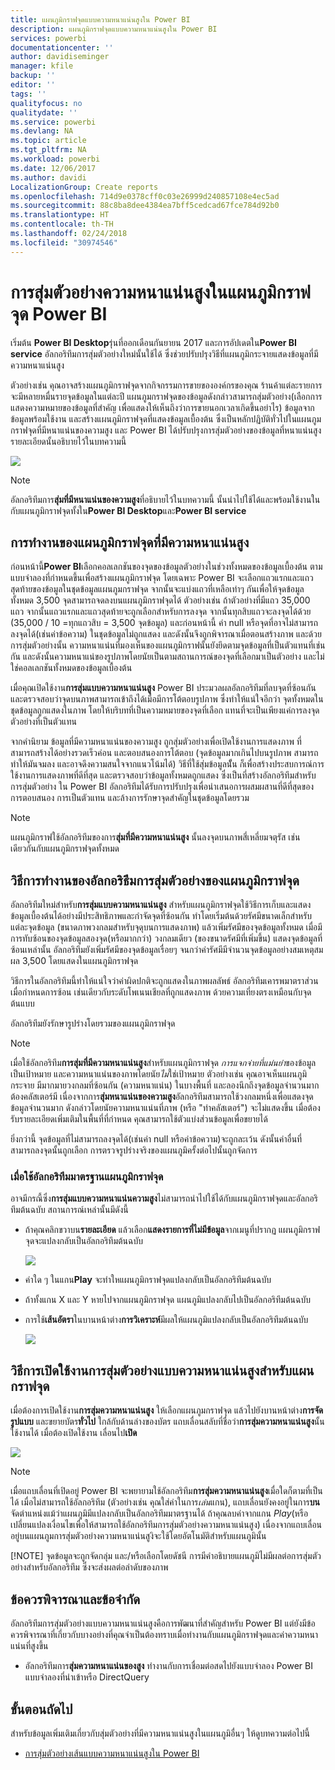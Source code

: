 ```yaml
---
title: แผนภูมิกราฟจุดแบบความหนาแน่นสูงใน Power BI
description: แผนภูมิกราฟจุดแบบความหนาแน่นสูงใน Power BI
services: powerbi
documentationcenter: ''
author: davidiseminger
manager: kfile
backup: ''
editor: ''
tags: ''
qualityfocus: no
qualitydate: ''
ms.service: powerbi
ms.devlang: NA
ms.topic: article
ms.tgt_pltfrm: NA
ms.workload: powerbi
ms.date: 12/06/2017
ms.author: davidi
LocalizationGroup: Create reports
ms.openlocfilehash: 714d9e0378cff0c03e26999d240857108e4ec5ad
ms.sourcegitcommit: 88c8ba8dee4384ea7bff5cedcad67fce784d92b0
ms.translationtype: HT
ms.contentlocale: th-TH
ms.lasthandoff: 02/24/2018
ms.locfileid: "30974546"
---
```

# <a name="high-density-sampling-in-power-bi-scatter-charts"></a>การสุ่มตัวอย่างความหนาแน่นสูงในแผนภูมิกราฟจุด Power BI
เริ่มต้น **Power BI Desktop**รุ่นที่ออกเดือนกันยายน 2017 และการอัปเดตใน**Power BI service** อัลกอริทึมการสุ่มตัวอย่างใหม่นั้นใช้ได้ ซึ่งช่วยปรับปรุงวิธีที่แผนภูมิกระจายแสดงข้อมูลที่มีความหนาแน่นสูง

ตัวอย่างเช่น คุณอาจสร้างแผนภูมิกราฟจุดจากกิจกรรมการขายขององค์กรของคุณ ร้านค้าแต่ละรายการจะมีหลายหมื่นรายจุดข้อมูลในแต่ละปี แผนภูมกราฟจุดของข้อมูลดังกล่าวสามารถสุ่มตัวอย่าง(เลือกการแสดงความหมายของข้อมูลที่สำคัญ เพื่อแสดงให้เห็นถึงว่าการขายนอกเวลาเกิดขึ้นอย่าไร) ข้อมูลจากข้อมูลพร้อมใช้งาน และสร้างแผนภูมิกราฟจุดที่แสดงข้อมูลเบื้องต้น ซึ่งเป็นหลักปฏิบัติทั่วไปในแผนภูมกราฟจุดที่มีหนาแน่นของความสูง และ Power BI ได้ปรับปรุงการสุ่มตัวอย่างของข้อมูลที่หนาแน่นสูง รายละเอียดนั้นอธิบายไว้ในบทความนี้

![](media/desktop-high-density-scatter-charts/high-density-scatter-charts_01.png)

> [!NOTE]
> อัลกอริทึมการ**สุ่มที่มีหนาแน่นของความสูง**ที่อธิบายไว้ในบทความนี้ นั้นนำไปใช้ได้และพร้อมใช้งานในกับแผนภูมิกราฟจุดทั้งใน**Power BI Desktop**และ**Power BI service**
> 
> 

## <a name="how-high-density-scatter-charts-work"></a>การทำงานของแผนภูมิกราฟจุดที่มีความหนาแน่นสูง
ก่อนหน้านี้**Power BI**เลือกคอลเลกชันของจุดของข้อมูลตัวอย่างในช่วงทั้งหมดของข้อมูลเบื้องต้น ตามแบบจำลองที่กำหนดขึ้นเพื่อสร้างแผนภูมิกราฟจุด โดยเฉพาะ Power BI จะเลือกแถวแรกและแถวสุดท้ายของข้อมูลในชุดข้อมูลแผนภูมกราฟจุด จากนั้นจะแบ่งแถวที่เหลือเท่าๆ กันเพื่อให้จุดข้อมูลทั้งหมด 3,500 จุดสามารถจดลงบนแผนภูมิกราฟจุดได้ ตัวอย่างเช่น ถ้าตัวอย่างที่มีแถว 35,000 แถว จากนั้นแถวแรกและแถวสุดท้ายจะถูกเลือกสำหรับการลงจุด จากนั้นทุกสิบแถวจะลงจุดได้ด้วย (35,000 / 10 =ทุกแถวสิบ = 3,500 จุดข้อมูล) และก่อนหน้านี้ ค่า null หรือจุดที่อาจไม่สามารถลงจุดได้(เช่นค่าข้อความ) ในชุดข้อมูลไม่ถูกแสดง และดังนั้นจึงถูกพิจารณาเมื่อตอนสร้างภาพ และด้วยการสุ่มตัวอย่างนั้น ความหนาแน่นที่มองเห็นของแผนภูมิกราฟนั้นยังยึดตามจุดข้อมูลที่เป็นตัวแทนที่เช่นกัน และดังนั้นความหนาแน่ของรูปภาพโดยนัยเป็นตามสถานการณ์ของจุดที่เลือกมาเป็นตัวอย่าง และไม่ใช่คอลเลกชันทั้งหมดของข้อมูลเบื้องต้น

เมื่อคุณเปิดใช้งาน**การสุ่มแบบความหนาแน่นสูง** Power BI ประมวลผลอัลกอริทึมที่ลบจุดที่ซ้อนกัน และตรวจสอบว่าจุดบนภาพสามารถเข้าถึงได้เมื่อมีการโต้ตอบรูปภาพ ซึ่งทำให้แน่ใจอีกว่า จุดทั้งหมดในชุดข้อมูลถูกแสดงในภาพ โดยให้บริบทที่เป็นความหมายของจุดที่เลือก แทนที่จะเป็นเพียงแค่การลงจุดตัวอย่างที่เป็นตัวแทน

จากคำนิยาม ข้อมูลที่มีความหนาแน่นของความสูง ถูกสุ่มตัวอย่างเพื่อเปิดใช้งานการแสดงภาพ ที่สามารถสร้างได้อย่างรวดเร็วค่อน และตอบสนองการโต้ตอบ (จุดข้อมูลมากเกินไปบนรูปภาพ สามารถทำให้มันจมลง และอาจดึงความสนใจจากแนวโน้มได้) วิธีที่ใช้สุ่มข้อมูลนัั้น ก็เพื่อสร้างประสบการณ์การใช้งานการแสดงภาพที่ดีที่สุด และตรวจสอบว่าข้อมูลทั้งหมดถูกแสดง ซึ่งเป็นที่สร้างอัลกอริทึมสำหรับการสุ่มตัวอย่าง ใน Power BI อัลกอริทึมได้รับการปรับปรุงเพื่อนำเสนอการผสมผสานที่ดีที่สุดของการตอบสนอง การเป็นตัวแทน และล้างการรักษาจุดสำคัญในชุดข้อมูลโดยรวม

> [!NOTE]
> แผนภูมิกราฟใช้อัลกอริทึมของการ**สุ่มที่มีความหนาแน่นสูง** นั้นลงจุดบนภาพสี่เหลี่ยมจตุรัส เช่นเดียวกันกับแผนภูมิกราฟจุดทั้งหมด
> 
> 

## <a name="how-the-new-scatter-chart-sampling-algorithm-works"></a>วิธีการทำงานของอัลกอริธึมการสุ่มตัวอย่างของแผนภูมิกราฟจุด
อัลกอริทึมใหม่สำหรับ**การสุ่มแบบความหนาแน่นสูง** สำหรับแผนภูมิกราฟจุดใช้วิธีการเก็บและแสดงข้อมูลเบื้องต้นได้อย่างมีประสิทธิภาพและกำจัดจุดที่ซ้อนกัน ทำโดยเริ่มต้นด้วยรัศมีขนาดเล็กสำหรับแต่ละจุดข้อมูล (ขนาดภาพวงกลมสำหรับจุดุบนการแสดงภาพ) แล้วเพิ่มรัศมีของจุดข้อมูลทั้งหมด เมื่อมีการทับซ้อนของจุดข้อมูลสองจุด(หรือมากกว่า) วงกลมเดียว (ของขนาดรัศมีที่เพิ่มขึ้น) แสดงจุดข้อมูลที่ซ้อนเหล่านั้น อัลกอริทึมยังเพิ่มรัศมีของจุดข้อมูลเรื่อยๆ จนกว่าค่ารัศมีมีจำนวนจุดข้อมูลอย่างสมเหตุสมผล 3,500 โดยแสดงในแผนภูมิกราฟจุด

วิธีการในอัลกอริทึมนี้ทำให้แน่ใจว่าค่าผิดปกติจะถูกแสดงในภาพผลลัพธ์ อัลกอริทึมเคารพมาตราส่วนเมื่อกำหนดการซ้อน เช่นเดียวกับระดับโพเนนเชียลที่ถูกแสดงภาพ ด้วยความเที่ยงตรงเหมือนกับจุดต้นแบบ

อัลกอริทึมยังรักษารูปร่างโดยรวมของแผนภูมิกราฟจุด

> [!NOTE]
> เมื่อใช้อัลกอริทึม**การสุ่มที่มีความหนาแน่นสูง**สำหรับแผนภูมิกราฟจุด *การแจกจ่ายที่แม่นยำ*ของข้อมูลเป็นเป้าหมาย และความหนาแน่นของภาพโดยนัย*ไม่*ใช่เป้าหมาย ตัวอย่างเช่น คุณอาจเห็นแผนภูมิกระจาย มีมากมายวงกลมที่ซ้อนกัน (ความหนาแน่น) ในบางพื้นที่ และลองนึกถึงจุดข้อมูลจำนวนมากต้องคลัสเตอร์มี เนื่องจากการ**สุ่มหนาแน่นของความสูง**อัลกอริทึมสามารถใช้วงกลมหนึ่งเพื่อแสดงจุดข้อมูลจำนวนมาก ดังกล่าวโดยนัยความหนาแน่นที่ภาพ (หรือ "ทำคลัสเตอร์") จะไม่แสดงขึ้น เมื่อต้องรับรายละเอียดเพิ่มเติมในพื้นที่ที่กำหนด คุณสามารถใช้ตัวแบ่งส่วนข้อมูลเพื่อขยายได้
> 
> 

ยิ่งกว่านี้ จุดข้อมูลที่ไม่สามารถลงจุดได้(เช่นค่า null หรือค่าข้อความ)จะถูกละเว้น ดังนั้นค่าอื่นที่สามารถลงจุดนั้นถูกเลือก การตรวจรูปร่างจริงของแผนภูมิครั้งต่อไปนั้นถูกจัดการ

### <a name="when-the-standard-algorithm-for-scatter-charts-is-used"></a>เมื่อใช้อัลกอริทึมมาตรฐานแผนภูมิกราฟจุด
อาจมีกรณี้ซึ่ง**การสุ่มแบบความหนาแน่นความสูง**ไม่สามารถนำไปใช้ได้กับแผนภูมิกราฟจุดและอัลกอริทึมต้นฉบับ สถานการณ์เหล่านั้นมีดังนี้

* ถ้าคุณคลิกขวาบน**รายละเอียด** แล้วเลือก**แสดงรายการที่ไม่มีข้อมูล**จากเมนูที่ปรากฏ แผนภูมิกราฟจุดจะแปลงกลับเป็นอัลกอริทึมต้นฉบับ
  
  ![](media/desktop-high-density-scatter-charts/high-density-scatter-charts_02.png)
* ค่าใด ๆ ในแกน**Play** จะทำใหแผนภูมิกราฟจุดแปลงกลับเป็นอัลกอริทึมต้นฉบับ
* ถ้าทั้งแกน X และ Y หายไปจากแผนภูมิกราฟจุด แผนภูมิแปลงกลับไปเป็นอัลกอริทึมต้นฉบับ
* การใช้**เส้นอัตรา**ในบานหน้าต่าง**การวิเคราะห์**มีผลให้แผนภูมิแปลงกลับเป็นอัลกอริทึมต้นฉบับ
  
  ![](media/desktop-high-density-scatter-charts/high-density-scatter-charts_03.png)

## <a name="how-to-turn-on-high-density-sampling-for-a-scatter-chart"></a>วิธีการเปิดใช้งานการสุ่มตัวอย่างแบบความหนาแน่นสูงสำหรับแผนกราฟจุด
เมื่อต้องการเปิดใช้งาน**การสุ่มความหนาแน่นสูง** ให้เลือกแผนภูมกราฟจุด แล้วไปยังบานหน้าต่าง**การจัดรูปแบบ** และขยายบัตร**ทั่วไป** ใกล้กับด้านล่างของบัตร แถบเลื่อนสลับที่ชื่อว่า**การสุ่มความหนาแน่นสูง**นั้นใช้งานได้ เมื่อต้องเปิดใช้งาน เลื่อนไป**เปิด**

![](media/desktop-high-density-scatter-charts/high-density-scatter-charts_04.png)

> [!NOTE]
> เมื่อแถบเลื่อนที่เปิดอยู่ Power BI จะพยายามใช้อัลกอริทึม**การสุ่มความหนาแน่นสูง**เมื่อใดก็ตามที่เป็นได้ เมื่อไม่สามารถใช้อัลกอริทึม (ตัวอย่างเช่น คุณใส่ค่าในการ*เล่น*แกน), แถบเลื่อนยังคงอยู่ในการ**บน**จัดตำแหน่งแม้ว่าแผนภูมิมีแปลงกลับเป็นอัลกอริทึมมาตรฐานได้ ถ้าคุณลบค่าจากแกน *Play*(หรือเปลี่ยนแปลงเงื่อนไขเพื่อให้สามารถใช้อัลกอริทึมการสุ่มตัวอย่างความหนาแน่นสูง) เนื่องจากแถบเลื่อนอยู่บนแผนภูมการสุ่มตัวอย่างความหนาแน่นสูงิจะใช้โดยอัตโนมัติสำหรับแผนภูมินั้น
> 
> [!NOTE]
> จุดข้อมูลจะถูกจัดกลุ่ม และ/หรือเลือกโดยดัชนี การมีคำอธิบายแผนภูมิไม่มีผลต่อการสุ่มตัวอย่างสำหรับอัลกอริทึม ซึ่งจะส่งผลต่อลำดับของภาพ
> 
> 

## <a name="considerations-and-limitations"></a>ข้อควรพิจารณาและข้อจำกัด
อัลกอริทึมการสุ่มตัวอย่างแบบความหนาแน่นสูงคือการพัฒนาที่สำคัญสำหรับ Power BI แต่ยังมีข้อควรพิจารณาที่เกี่ยวกับบางอย่างที่คุณจำเป็นต้องทราบเมื่อทำงานกับแผนภูมิกราฟจุดและค่าความหนาแน่นที่สูงขึ้น

* อัลกอริทึมการ**สุ่มความหนาแน่นของสูง** ทำงานกับการเชื่อมต่อสดไปยังแบบจำลอง Power BI แบบจำลองที่นำเข้าหรือ DirectQuery

## <a name="next-steps"></a>ขั้นตอนถัดไป
สำหรับข้อมูลเพิ่มเติมเกี่ยวกับสุ่มตัวอย่างที่มีความหนาแน่นสูงในแผนภูมิอื่นๆ ให้ดูบทความต่อไปนี้

* [การสุ่มตัวอย่างเส้นแบบความหนาแน่นสูงใน Power BI](desktop-high-density-sampling.md)

